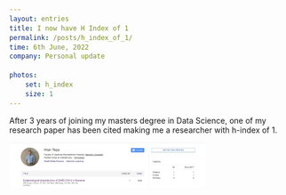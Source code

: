 ```yaml
---
layout: entries
title: I now have H Index of 1
permalink: /posts/h_index_of_1/
time: 6th June, 2022
company: Personal update

photos:
    set: h_index
    size: 1
---
```


After 3 years of joining my masters degree in Data Science, one of my research paper has been cited making me a researcher with h-index of 1.

<div id="photos">
	<img src="/assets/photos/h_index-1.jpg" title="Google Scholar showing citation count for the paper and H-index for Htun Teza profile" alt="Google Scholar showing citation count for the paper and H-index for Htun Teza profile" style="height: 70%; width: 70%; object-fit: contain"/>
</div>